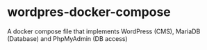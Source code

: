 # wordpres-docker-compose
A docker compose file that implements WordPress (CMS), MariaDB (Database) and PhpMyAdmin (DB access)
